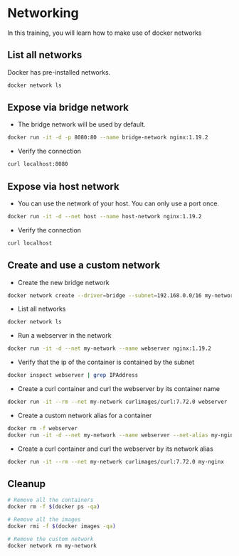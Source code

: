
# Networking

In this training, you will learn how to make use of docker networks

## List all networks

Docker has pre-installed networks.

```bash
docker network ls
```

## Expose via bridge network

* The bridge network will be used by default.

```bash
docker run -it -d -p 8080:80 --name bridge-network nginx:1.19.2
```

* Verify the connection

```bash
curl localhost:8080
```

## Expose via host network

* You can use the network of your host. You can only use a port once.

```bash
docker run -it -d --net host --name host-network nginx:1.19.2
```

* Verify the connection

```bash
curl localhost
```

## Create and use a custom network

* Create the new bridge network

```bash
docker network create --driver=bridge --subnet=192.168.0.0/16 my-network
```

* List all networks

```bash
docker network ls
```

* Run a webserver in the network

```bash
docker run -it -d --net my-network --name webserver nginx:1.19.2
```

* Verify that the ip of the container is contained by the subnet

```bash
docker inspect webserver | grep IPAddress
```

* Create a curl container and curl the webserver by its container name

```bash
docker run -it --rm --net my-network curlimages/curl:7.72.0 webserver
```

* Create a custom network alias for a container

```bash
docker rm -f webserver
docker run -it -d --net my-network --name webserver --net-alias my-nginx nginx:1.19.2
```

* Create a curl container and curl the webserver by its network alias

```bash
docker run -it --rm --net my-network curlimages/curl:7.72.0 my-nginx
```

## Cleanup

```bash
# Remove all the containers
docker rm -f $(docker ps -qa)

# Remove all the images
docker rmi -f $(docker images -qa)

# Remove the custom network
docker network rm my-network
```
